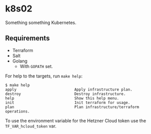 # k8s02
Something something Kubernetes.

## Requirements
* Terraform
* Salt
* Golang
    * With `GOPATH` set.

For help to the targets, run `make help`:
```
$ make help
apply                          Apply infrastructure plan.
destroy                        Destroy infrastructure.
help                           Show this help menu.
init                           Init terraform for usage.
plan                           Plan infrastructure/terraform operations.
```

To use the environment variable for the Hetzner Cloud token use the `TF_VAR_hcloud_token` var.

